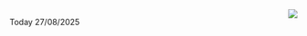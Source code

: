 <img align="right" src="https://media.giphy.com/media/M9gbBd9nbDrOTu1Mqx/giphy.gif">


Today 27/08/2025
